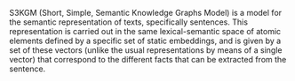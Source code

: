 S3KGM (Short, Simple, Semantic Knowledge Graphs Model) is a model for the semantic representation of texts, specifically sentences. 
This representation is carried out in the same lexical-semantic space of atomic elements defined by a specific set of static embeddings, and is given by a set of these vectors (unlike the usual representations by means of a single vector) that correspond to the different facts that can be extracted from the sentence.
